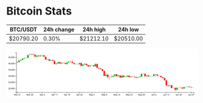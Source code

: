 # Bitcoin Stats

BTC/USDT|24h change|24h high|24h low|
|---|---|---|---|
|$20790.20|0.30%|$21212.10|$20510.00|

<img src="./chart.svg">
